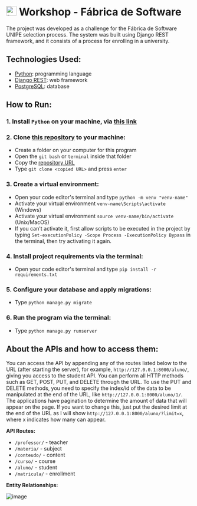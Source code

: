 # <img src = "https://i.imgur.com/lpP9V2p.png" alt="bandeira americana" width="28" height="26"> Workshop - Fábrica de Software

The project was developed as a challenge for the Fábrica de Software UNIPE selection process. The system was built using Django REST framework, and it consists of a process for enrolling in a university.

## Technologies Used:

* [Python](https://www.python.org/): programming language
* [Django REST](https://www.django-rest-framework.org/): web framework
* [PostgreSQL](https://www.postgresql.org/): database

## How to Run:

### **1. Install `Python` on your machine, via [this link](https://www.python.org/)**

### **2. Clone [this repository](https://github.com/jnicklr/WorkshopFabrica.git) to your machine:**

* Create a folder on your computer for this program
* Open the `git bash` or `terminal` inside that folder
* Copy the [repository URL](https://github.com/jnicklr/WorkshopFabrica.git)
* Type `git clone <copied URL>` and press `enter`

### **3. Create a virtual environment:**

* Open your code editor's terminal and type `python -m venv "venv-name"`
* Activate your virtual environment `venv-name\Scripts\activate` (Windows)
* Activate your virtual environment `source venv-name/bin/activate` (Unix/MacOS)
* If you can't activate it, first allow scripts to be executed in the project by typing `Set-executionPolicy -Scope Process -ExecutionPolicy Bypass` in the terminal, then try activating it again.

### **4. Install project requirements via the terminal:**

* Open your code editor's terminal and type `pip install -r requirements.txt`

### **5. Configure your database and apply migrations:**
* Type `python manage.py migrate`

### **6. Run the program via the terminal:**
* Type `python manage.py runserver`

## About the APIs and how to access them:

You can access the API by appending any of the routes listed below to the URL (after starting the server), for example, `http://127.0.0.1:8000/aluno/`, giving you access to the student API. You can perform all HTTP methods such as GET, POST, PUT, and DELETE through the URL. To use the PUT and DELETE methods, you need to specify the index/id of the data to be manipulated at the end of the URL, like `http://127.0.0.1:8000/aluno/1/`. The applications have pagination to determine the amount of data that will appear on the page. If you want to change this, just put the desired limit at the end of the URL as I will show `http://127.0.0.1:8000/aluno/?limit=x`, where x indicates how many can appear.

**API Routes:**
* `/professor/` - teacher
* `/materia/` - subject
* `/conteudo/` - content
* `/curso/` - course
* `/aluno/` - student
* `/matricula/` - enrollment

**Entity Relationships:**

![image](https://github.com/jnicklr/WorkshopFabrica/assets/102833896/4b0ab933-d76e-45d9-be74-3c01d2a2b93e)
